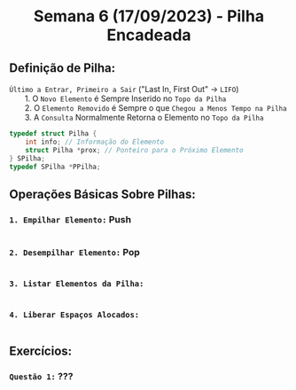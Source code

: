 <h1 align="center"> Semana 6 (17/09/2023) - Pilha Encadeada </h1>
 
## Definição de Pilha: 
`Último a Entrar, Primeiro a Sair` ("Last In, First Out" -> `LIFO`)	
<br>&emsp;&emsp;1.  O `Novo Elemento` é Sempre Inserido no `Topo da Pilha`
<br>&emsp;&emsp;2. O `Elemento Removido` é Sempre o que `Chegou a Menos Tempo na Pilha`
<br>&emsp;&emsp;3. A `Consulta` Normalmente Retorna o Elemento no `Topo da Pilha`

~~~c
typedef struct Pilha {
    int info; // Informação do Elemento
    struct Pilha *prox; // Ponteiro para o Próximo Elemento
} SPilha;
typedef SPilha *PPilha;
~~~




## Operações Básicas Sobre Pilhas:
### `1. Empilhar Elemento:` Push
~~~c
~~~

### `2. Desempilhar Elemento:` Pop
~~~c
~~~


### `3. Listar Elementos da Pilha:`
~~~c
~~~


### `4. Liberar Espaços Alocados:`
~~~c
~~~



## Exercícios:
### `Questão 1:` ???
~~~c
~~~
